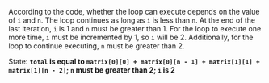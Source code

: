 According to the code, whether the loop can execute depends on the value of `i` and `n`. The loop continues as long as `i` is less than `n`. At the end of the last iteration, `i` is 1 and `n` must be greater than 1. For the loop to execute one more time, `i` must be incremented by 1, so `i` will be 2. Additionally, for the loop to continue executing, `n` must be greater than 2.

State: **`total` is equal to `matrix[0][0] + matrix[0][n - 1] + matrix[1][1] + matrix[1][n - 2]`; `n` must be greater than 2; `i` is 2**